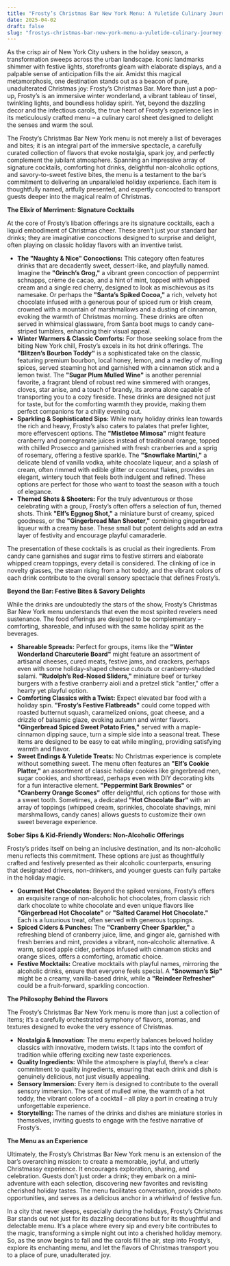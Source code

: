 ```yaml
---
title: "Frosty’s Christmas Bar New York Menu: A Yuletide Culinary Journey Through Festive Flavors"
date: 2025-04-02
draft: false
slug: "frostys-christmas-bar-new-york-menu-a-yuletide-culinary-journey-through-festive-flavors" 
---
```


As the crisp air of New York City ushers in the holiday season, a transformation sweeps across the urban landscape. Iconic landmarks shimmer with festive lights, storefronts gleam with elaborate displays, and a palpable sense of anticipation fills the air. Amidst this magical metamorphosis, one destination stands out as a beacon of pure, unadulterated Christmas joy: Frosty’s Christmas Bar. More than just a pop-up, Frosty’s is an immersive winter wonderland, a vibrant tableau of tinsel, twinkling lights, and boundless holiday spirit. Yet, beyond the dazzling decor and the infectious carols, the true heart of Frosty’s experience lies in its meticulously crafted menu – a culinary carol sheet designed to delight the senses and warm the soul.

The Frosty’s Christmas Bar New York menu is not merely a list of beverages and bites; it is an integral part of the immersive spectacle, a carefully curated collection of flavors that evoke nostalgia, spark joy, and perfectly complement the jubilant atmosphere. Spanning an impressive array of signature cocktails, comforting hot drinks, delightful non-alcoholic options, and savory-to-sweet festive bites, the menu is a testament to the bar’s commitment to delivering an unparalleled holiday experience. Each item is thoughtfully named, artfully presented, and expertly concocted to transport guests deeper into the magical realm of Christmas.

**The Elixir of Merriment: Signature Cocktails**

At the core of Frosty’s libation offerings are its signature cocktails, each a liquid embodiment of Christmas cheer. These aren’t just your standard bar drinks; they are imaginative concoctions designed to surprise and delight, often playing on classic holiday flavors with an inventive twist.

* **The "Naughty & Nice" Concoctions:** This category often features drinks that are decadently sweet, dessert-like, and playfully named. Imagine the **"Grinch’s Grog,"** a vibrant green concoction of peppermint schnapps, crème de cacao, and a hint of mint, topped with whipped cream and a single red cherry, designed to look as mischievous as its namesake. Or perhaps the **"Santa’s Spiked Cocoa,"** a rich, velvety hot chocolate infused with a generous pour of spiced rum or Irish cream, crowned with a mountain of marshmallows and a dusting of cinnamon, evoking the warmth of Christmas morning. These drinks are often served in whimsical glassware, from Santa boot mugs to candy cane-striped tumblers, enhancing their visual appeal.
* **Winter Warmers & Classic Comforts:** For those seeking solace from the biting New York chill, Frosty’s excels in its hot drink offerings. The **"Blitzen’s Bourbon Toddy"** is a sophisticated take on the classic, featuring premium bourbon, local honey, lemon, and a medley of mulling spices, served steaming hot and garnished with a cinnamon stick and a lemon twist. The **"Sugar Plum Mulled Wine"** is another perennial favorite, a fragrant blend of robust red wine simmered with oranges, cloves, star anise, and a touch of brandy, its aroma alone capable of transporting you to a cozy fireside. These drinks are designed not just for taste, but for the comforting warmth they provide, making them perfect companions for a chilly evening out.
* **Sparkling & Sophisticated Sips:** While many holiday drinks lean towards the rich and heavy, Frosty’s also caters to palates that prefer lighter, more effervescent options. The **"Mistletoe Mimosa"** might feature cranberry and pomegranate juices instead of traditional orange, topped with chilled Prosecco and garnished with fresh cranberries and a sprig of rosemary, offering a festive sparkle. The **"Snowflake Martini,"** a delicate blend of vanilla vodka, white chocolate liqueur, and a splash of cream, often rimmed with edible glitter or coconut flakes, provides an elegant, wintery touch that feels both indulgent and refined. These options are perfect for those who want to toast the season with a touch of elegance.
* **Themed Shots & Shooters:** For the truly adventurous or those celebrating with a group, Frosty’s often offers a selection of fun, themed shots. Think **"Elf’s Eggnog Shot,"** a miniature burst of creamy, spiced goodness, or the **"Gingerbread Man Shooter,"** combining gingerbread liqueur with a creamy base. These small but potent delights add an extra layer of festivity and encourage playful camaraderie.

The presentation of these cocktails is as crucial as their ingredients. From candy cane garnishes and sugar rims to festive stirrers and elaborate whipped cream toppings, every detail is considered. The clinking of ice in novelty glasses, the steam rising from a hot toddy, and the vibrant colors of each drink contribute to the overall sensory spectacle that defines Frosty’s.

**Beyond the Bar: Festive Bites & Savory Delights**

While the drinks are undoubtedly the stars of the show, Frosty’s Christmas Bar New York menu understands that even the most spirited revelers need sustenance. The food offerings are designed to be complementary – comforting, shareable, and infused with the same holiday spirit as the beverages.

* **Shareable Spreads:** Perfect for groups, items like the **"Winter Wonderland Charcuterie Board"** might feature an assortment of artisanal cheeses, cured meats, festive jams, and crackers, perhaps even with some holiday-shaped cheese cutouts or cranberry-studded salami. **"Rudolph’s Red-Nosed Sliders,"** miniature beef or turkey burgers with a festive cranberry aioli and a pretzel stick "antler," offer a hearty yet playful option.
* **Comforting Classics with a Twist:** Expect elevated bar food with a holiday spin. **"Frosty’s Festive Flatbreads"** could come topped with roasted butternut squash, caramelized onions, goat cheese, and a drizzle of balsamic glaze, evoking autumn and winter flavors. **"Gingerbread Spiced Sweet Potato Fries,"** served with a maple-cinnamon dipping sauce, turn a simple side into a seasonal treat. These items are designed to be easy to eat while mingling, providing satisfying warmth and flavor.
* **Sweet Endings & Yuletide Treats:** No Christmas experience is complete without something sweet. The menu often features an **"Elf’s Cookie Platter,"** an assortment of classic holiday cookies like gingerbread men, sugar cookies, and shortbread, perhaps even with DIY decorating kits for a fun interactive element. **"Peppermint Bark Brownies"** or **"Cranberry Orange Scones"** offer delightful, rich options for those with a sweet tooth. Sometimes, a dedicated **"Hot Chocolate Bar"** with an array of toppings (whipped cream, sprinkles, chocolate shavings, mini marshmallows, candy canes) allows guests to customize their own sweet beverage experience.

**Sober Sips & Kid-Friendly Wonders: Non-Alcoholic Offerings**

Frosty’s prides itself on being an inclusive destination, and its non-alcoholic menu reflects this commitment. These options are just as thoughtfully crafted and festively presented as their alcoholic counterparts, ensuring that designated drivers, non-drinkers, and younger guests can fully partake in the holiday magic.

* **Gourmet Hot Chocolates:** Beyond the spiked versions, Frosty’s offers an exquisite range of non-alcoholic hot chocolates, from classic rich dark chocolate to white chocolate and even unique flavors like **"Gingerbread Hot Chocolate"** or **"Salted Caramel Hot Chocolate."** Each is a luxurious treat, often served with generous toppings.
* **Spiced Ciders & Punches:** The **"Cranberry Cheer Sparkler,"** a refreshing blend of cranberry juice, lime, and ginger ale, garnished with fresh berries and mint, provides a vibrant, non-alcoholic alternative. A warm, spiced apple cider, perhaps infused with cinnamon sticks and orange slices, offers a comforting, aromatic choice.
* **Festive Mocktails:** Creative mocktails with playful names, mirroring the alcoholic drinks, ensure that everyone feels special. A **"Snowman’s Sip"** might be a creamy, vanilla-based drink, while a **"Reindeer Refresher"** could be a fruit-forward, sparkling concoction.

**The Philosophy Behind the Flavors**

The Frosty’s Christmas Bar New York menu is more than just a collection of items; it’s a carefully orchestrated symphony of flavors, aromas, and textures designed to evoke the very essence of Christmas.

* **Nostalgia & Innovation:** The menu expertly balances beloved holiday classics with innovative, modern twists. It taps into the comfort of tradition while offering exciting new taste experiences.
* **Quality Ingredients:** While the atmosphere is playful, there’s a clear commitment to quality ingredients, ensuring that each drink and dish is genuinely delicious, not just visually appealing.
* **Sensory Immersion:** Every item is designed to contribute to the overall sensory immersion. The scent of mulled wine, the warmth of a hot toddy, the vibrant colors of a cocktail – all play a part in creating a truly unforgettable experience.
* **Storytelling:** The names of the drinks and dishes are miniature stories in themselves, inviting guests to engage with the festive narrative of Frosty’s.

**The Menu as an Experience**

Ultimately, the Frosty’s Christmas Bar New York menu is an extension of the bar’s overarching mission: to create a memorable, joyful, and utterly Christmassy experience. It encourages exploration, sharing, and celebration. Guests don’t just order a drink; they embark on a mini-adventure with each selection, discovering new favorites and revisiting cherished holiday tastes. The menu facilitates conversation, provides photo opportunities, and serves as a delicious anchor in a whirlwind of festive fun.

In a city that never sleeps, especially during the holidays, Frosty’s Christmas Bar stands out not just for its dazzling decorations but for its thoughtful and delectable menu. It’s a place where every sip and every bite contributes to the magic, transforming a simple night out into a cherished holiday memory. So, as the snow begins to fall and the carols fill the air, step into Frosty’s, explore its enchanting menu, and let the flavors of Christmas transport you to a place of pure, unadulterated joy.